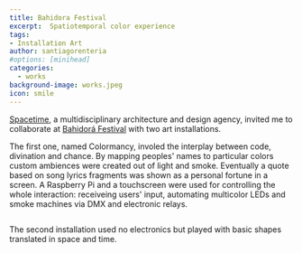 ```yaml
---
title: Bahidora Festival
excerpt:  Spatiotemporal color experience
tags:
- Installation Art
author: santiagorenteria
#options: [minihead]
categories:
  - works
background-image: works.jpeg
icon: smile
---
```

<a href="https://www.spacetime.mx">Spacetime</a>, a multidisciplinary architecture and design agency, invited me to collaborate at <a href="http://bahidora.com/">Bahidorá Festival</a> with two art installations.

The first one, named Colormancy, involed the interplay between code, divination and chance. By mapping peoples' names to particular colors custom ambiences were created out of light and smoke. Eventually a quote based on song lyrics fragments was shown as a personal fortune in a screen. A Raspberry Pi and a touchscreen were used for controlling the whole interaction: receiveing users' input, automating multicolor LEDs and smoke machines via DMX and electronic relays.

<div class="10u"><span class="image fit"><img src="{{ site.baseurl }}/images/bahidora/colormancy.jpg" alt="" /></span></div>

<div class="10u"><span class="image fit"><img src="{{ site.baseurl }}/images/bahidora/colormancy01.png" alt="" /></span></div>

<div class="10u"><span class="image fit"><img src="{{ site.baseurl }}/images/bahidora/colormancy02.png" alt="" /></span></div>

<div class="8u"><span class="image fit"><img src="{{ site.baseurl }}/images/bahidora/light.jpg" alt="" /></span></div>

<div class="8u"><span class="image fit"><img src="{{ site.baseurl }}/images/bahidora/colormancyblue.jpg" alt="" /></span></div>

The second installation used no electronics but played with basic shapes translated in space and time.

<div class="8u"><span class="image fit"><img src="{{ site.baseurl }}/images/bahidora/spacetime.jpg" alt="" /></span></div>
